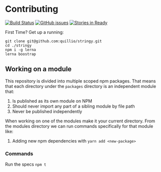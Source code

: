 # Contributing
[![Build Status][ci-badge]][ci]
[![GitHub issues][issues-badge]][issues]
[![Stories in Ready][waffle-badge]][waffle]

First Time? Get up a running:
```
git clone git@github.com:quillio/stringy.git
cd ./stringy
npm i -g lerna
lerna boostrap
```

## Working on a module
This repository is divided into multiple scoped npm packages. That means
that each directory under the `packages` directory is an independent module
that:
1. Is published as its own module on NPM
2. Should never import any part of a sibling module by file path
3. Never be published independently

When working on one of the modules make it your current directory.
From the modules directory we can run commands specifically for that module like:
1. Adding new npm dependencies with `yarn add <new-package>`
 
### Commands

Run the specs
`npm t`


[ci]: https://travis-ci.org/Quillio/stringy
[ci-badge]: https://travis-ci.org/Quillio/stringy.svg?branch=master

[issues]: https://github.com/Quillio/stringy/issues
[issues-badge]: https://img.shields.io/github/issues/Quillio/stringy.svg

[waffle]: http://waffle.io/Quillio/stringy
[waffle-badge]: https://img.shields.io/waffle/label/Quillio/stringy.svg
